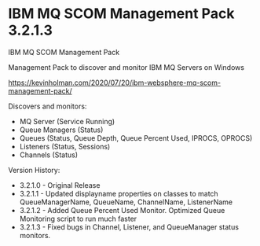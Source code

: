 # IBM MQ SCOM Management Pack 3.2.1.3


IBM MQ SCOM Management Pack

Management Pack to discover and monitor IBM MQ Servers on Windows

https://kevinholman.com/2020/07/20/ibm-websphere-mq-scom-management-pack/

Discovers and monitors:
* MQ Server (Service Running)
* Queue Managers (Status)
* Queues (Status, Queue Depth, Queue Percent Used, IPROCS, OPROCS)
* Listeners (Status, Sessions)
* Channels (Status)

Version History:
- 3.2.1.0 - Original Release
- 3.2.1.1 - Updated displayname properties on classes to match QueueManagerName, QueueName, ChannelName, ListenerName
- 3.2.1.2 - Added Queue Percent Used Monitor.  Optimized Queue Monitoring script to run much faster
- 3.2.1.3 - Fixed bugs in Channel, Listener, and QueueManager status monitors.
